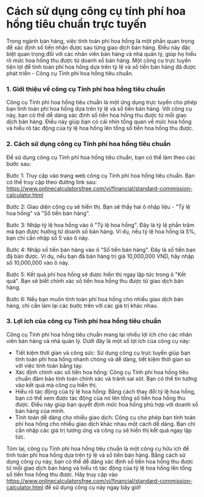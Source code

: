 Cách sử dụng công cụ tính phí hoa hồng tiêu chuẩn trực tuyến
============================================================

Trong ngành bán hàng, việc tính toán phí hoa hồng là một phần quan trọng để xác định số tiền nhận được sau từng giao dịch bán hàng. Điều này đặc biệt quan trọng đối với các nhân viên bán hàng và nhà quản lý, giúp họ hiểu rõ mức hoa hồng thu được từ doanh số bán hàng. Một công cụ trực tuyến tiện lợi để tính toán phí hoa hồng dựa trên tỷ lệ và số tiền bán hàng đã được phát triển - Công cụ Tính phí hoa hồng tiêu chuẩn.

### 1. Giới thiệu về công cụ Tính phí hoa hồng tiêu chuẩn

Công cụ Tính phí hoa hồng tiêu chuẩn là một ứng dụng trực tuyến cho phép bạn tính toán phí hoa hồng dựa trên tỷ lệ và số tiền bán hàng. Với công cụ này, bạn có thể dễ dàng xác định số tiền hoa hồng thu được từ mỗi giao dịch bán hàng. Điều này giúp bạn có cái nhìn tổng quan về mức hoa hồng và hiểu rõ tác động của tỷ lệ hoa hồng lên tổng số tiền hoa hồng thu được.

### 2. Cách sử dụng công cụ Tính phí hoa hồng tiêu chuẩn

Để sử dụng công cụ Tính phí hoa hồng tiêu chuẩn, bạn có thể làm theo các bước sau:

Bước 1: Truy cập vào trang web công cụ Tính phí hoa hồng tiêu chuẩn. Bạn có thể truy cập theo đường link sau: <https://www.onlinecalculatorsfree.com/vi/financial/standard-commission-calculator.html>

Bước 2: Giao diện công cụ sẽ hiển thị. Bạn sẽ thấy hai ô nhập liệu - "Tỷ lệ hoa hồng" và "Số tiền bán hàng".

Bước 3: Nhập tỷ lệ hoa hồng vào ô "Tỷ lệ hoa hồng". Đây là tỷ lệ phần trăm mà bạn được hưởng từ doanh số bán hàng. Ví dụ, nếu tỷ lệ hoa hồng là 5%, bạn chỉ cần nhập số 5 vào ô này.

Bước 4: Nhập số tiền bán hàng vào ô "Số tiền bán hàng". Đây là số tiền bạn đã bán được. Ví dụ, nếu bạn đã bán hàng trị giá 10,000,000 VND, hãy nhập số 10,000,000 vào ô này.

Bước 5: Kết quả phí hoa hồng sẽ được hiển thị ngay lập tức trong ô "Kết quả". Bạn sẽ biết chính xác số tiền hoa hồng thu được từ giao dịch bán hàng.

Bước 6: Nếu bạn muốn tính toán phí hoa hồng cho nhiều giao dịch bán hàng, chỉ cần làm lại các bước trên với các giá trị khác nhau.

### 3. Lợi ích của công cụ Tính phí hoa hồng tiêu chuẩn

Công cụ Tính phí hoa hồng tiêu chuẩn mang lại nhiều lợi ích cho các nhân viên bán hàng và nhà quản lý. Dưới đây là một số lợi ích của công cụ này:

- Tiết kiệm thời gian và công sức: Sử dụng công cụ trực tuyến giúp bạn tính toán phí hoa hồng nhanh chóng và dễ dàng, tiết kiệm thời gian so với việc tính toán bằng tay.
- Xác định chính xác số tiền hoa hồng: Công cụ Tính phí hoa hồng tiêu chuẩn đảm bảo tính toán chính xác và tránh sai sót. Bạn có thể tin tưởng vào kết quả mà công cụ hiển thị.
- Hiểu rõ tác động của tỷ lệ hoa hồng: Bằng cách thay đổi tỷ lệ hoa hồng, bạn có thể xem được tác động của nó lên tổng số tiền hoa hồng thu được. Điều này giúp bạn quyết định mức hoa hồng phù hợp với doanh số bán hàng của mình.
- Tính toán dễ dàng cho nhiều giao dịch: Công cụ cho phép bạn tính toán phí hoa hồng cho nhiều giao dịch khác nhau một cách dễ dàng. Bạn chỉ cần nhập các giá trị tương ứng và công cụ sẽ hiển thị kết quả ngay lập tức.

Tóm lại, công cụ Tính phí hoa hồng tiêu chuẩn là một công cụ hữu ích để tính toán phí hoa hồng dựa trên tỷ lệ và số tiền bán hàng. Bằng cách sử dụng công cụ này, bạn có thể dễ dàng xác định số tiền hoa hồng thu được từ mỗi giao dịch bán hàng và hiểu rõ tác động của tỷ lệ hoa hồng lên tổng số tiền hoa hồng thu được. Hãy truy cập vào <https://www.onlinecalculatorsfree.com/vi/financial/standard-commission-calculator.html> để sử dụng công cụ này ngay bây giờ!